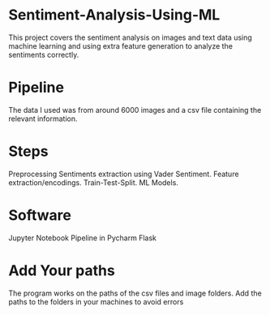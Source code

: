 # Sentiment-Analysis-Using-ML
This project covers the sentiment analysis on images and text data using machine learning and using extra feature generation to analyze the sentiments correctly.
# Pipeline
The data I used was from around 6000 images and a csv file containing the relevant information.
# Steps
Preprocessing
Sentiments extraction using Vader Sentiment.
Feature extraction/encodings.
Train-Test-Split.
ML Models.

# Software
Jupyter Notebook
Pipeline in Pycharm
Flask


# Add Your paths
The program works on the paths of the csv files and image folders. Add the paths to the folders in your machines to avoid errors
